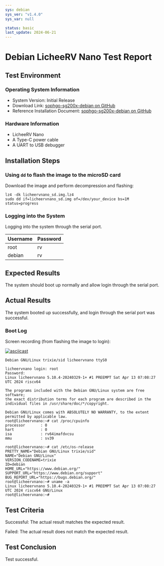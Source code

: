 ```yaml
---
sys: debian
sys_ver: "v1.4.0"
sys_var: null

status: basic
last_update: 2024-06-21
---
```


# Debian LicheeRV Nano Test Report

## Test Environment

### Operating System Information

- System Version: Initial Release
- Download Link: [sophgo-sg200x-debian on GitHub](https://github.com/Fishwaldo/sophgo-sg200x-debian)
- Reference Installation Document: [sophgo-sg200x-debian on GitHub](https://github.com/Fishwaldo/sophgo-sg200x-debian)

### Hardware Information

- LicheeRV Nano
- A Type-C power cable
- A UART to USB debugger

## Installation Steps

### Using `dd` to flash the image to the microSD card

Download the image and perform decompression and flashing:

```shell
lz4 -dk licheervnano_sd.img.lz4
sudo dd if=licheervnano_sd.img of=/dev/your_device bs=1M status=progress
```

### Logging into the System

Logging into the system through the serial port.

| Username | Password |
|----------|----------|
| root     | rv       |
| debian   | rv       |


## Expected Results

The system should boot up normally and allow login through the serial port.

## Actual Results

The system booted up successfully, and login through the serial port was successful.

### Boot Log

Screen recording (from flashing the image to login):

[![asciicast](https://asciinema.org/a/d6uwAengdlXVbMj0KAdVbPhMX.svg)](https://asciinema.org/a/d6uwAengdlXVbMj0KAdVbPhMX)

```log
Debian GNU/Linux trixie/sid licheervnano ttyS0                                                                          
                                                                                                                        
licheervnano login: root                                                                                                
Password:                                                                                                               
Linux licheervnano 5.10.4-20240329-1+ #1 PREEMPT Sat Apr 13 07:08:27 UTC 2024 riscv64                                   
                                                                                                                        
The programs included with the Debian GNU/Linux system are free software;                                               
the exact distribution terms for each program are described in the                                                      
individual files in /usr/share/doc/*/copyright.                                                                         
                                                                                                                        
Debian GNU/Linux comes with ABSOLUTELY NO WARRANTY, to the extent                                                       
permitted by applicable law.                                                                                            
root@licheervnano:~# cat /proc/cpuinfo                                                                                  
processor       : 0                                                                                                     
hart            : 0                                                                                                     
isa             : rv64imafdvcsu                                                                                         
mmu             : sv39                                                                                                  
                                                                                                                        
root@licheervnano:~# cat /etc/os-release                                                                                
PRETTY_NAME="Debian GNU/Linux trixie/sid"                                                                               
NAME="Debian GNU/Linux"                                                                                                 
VERSION_CODENAME=trixie                                                                                                 
ID=debian                                                                                                               
HOME_URL="https://www.debian.org/"                                                                                      
SUPPORT_URL="https://www.debian.org/support"                                                                            
BUG_REPORT_URL="https://bugs.debian.org/"                                                                               
root@licheervnano:~# uname -a                                                                                           
Linux licheervnano 5.10.4-20240329-1+ #1 PREEMPT Sat Apr 13 07:08:27 UTC 2024 riscv64 GNU/Linux                         
root@licheervnano:~# 
```

## Test Criteria

Successful: The actual result matches the expected result.

Failed: The actual result does not match the expected result.

## Test Conclusion

Test successful.

